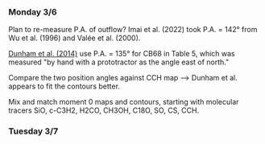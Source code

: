 ### Monday 3/6

Plan to re-measure P.A. of outflow? Imai et al. (2022) took P.A. = 142° from Wu et al. (1996) and Valée et al. (2000). 

[Dunham et al. (2014)](https://ui.adsabs.harvard.edu/abs/2014ApJ...783...29D/abstract) use P.A. = 135° for CB68 in Table 5, which was measured "by hand with a prototractor as the angle east of north." 

Compare the two position angles against CCH map --> Dunham et al. appears to fit the contours better.

Mix and match moment 0 maps and contours, starting with molecular tracers SiO, c-C3H2, H2CO, CH3OH, C18O, SO, CS, CCH. 

### Tuesday 3/7
